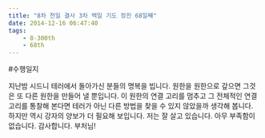 ```yaml
---
title: "8차 천일 결사 3차 백일 기도 정진 68일째"
date: 2014-12-16 06:47:40
tags:
    - 8-300th
    - 68th
---
```


#수행일지

지난밤 시드니 테러에서 돌아가신 분들의 명복을 빕니다. 원한을 원한으로 갚으면 그것은 또 다른 원한을 만들어 낼 뿐입니다. 이 원한의 연결 고리를 멈추고 그 전체적인 연결 고리를 통찰해 본다면 테러가 아닌 다른 방법을 찾을 수 있지 않았을까 생각해 봅니다. 하지만 역시 강자의 양보가 더 필요해 보입니다. 저는 잘 살고 있습니다. 아무 부족함이 없습니다. 감사합니다. 부처님!

